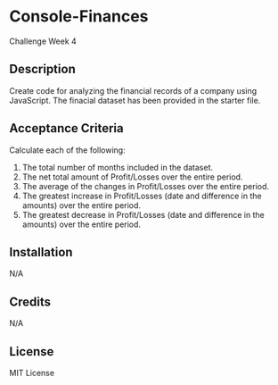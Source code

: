 # Console-Finances
Challenge Week 4

## Description
Create code for analyzing the financial records of a company using JavaScript. The finacial dataset has been provided in the starter file. 

## Acceptance Criteria
Calculate each of the following:
1. The total number of months included in the dataset.
2. The net total amount of Profit/Losses over the entire period.
3. The average of the changes in Profit/Losses over the entire period.
4. The greatest increase in Profit/Losses (date and difference in the amounts) over the entire period.
5. The greatest decrease in Profit/Losses (date and difference in the amounts) over the entire period.

## Installation 
N/A

## Credits
N/A

## License 
MIT License 
